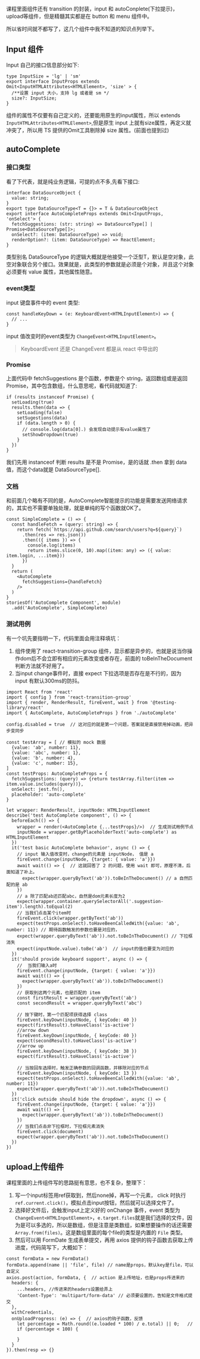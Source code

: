 课程里面组件还有 transition 的封装，input 和 autoConplete(下拉提示)，upload等组件，但是精髓其实都是在 button 和 menu 组件中。  

所以省时间就不都写了，这几个组件中我不知道的知识点列举下。

## Input 组件
Input 自己的接口信息部分如下:
```tsx
type InputSize = 'lg' | 'sm'
export interface InputProps extends Omit<InputHTMLAttributes<HTMLElement>, 'size' > {
  /**设置 input 大小，支持 lg 或者是 sm */
  size?: InputSize;
}
```
组件的属性不仅要有自己定义的，还要能用原生的input属性，所以 extends `InputHTMLAttributes<HTMLElement>`,但是原生 input 上就有size属性，再定义就冲突了，所以用 TS 提供的Omit工具剔除掉 size 属性。(前面也提到过)

## autoComplete

### 接口类型
看了下代表，就是纯业务逻辑，可提的点不多,先看下接口:
```tsx
interface DataSourceObject {
  value: string;
}
export type DataSourceType<T = {}> = T & DataSourceObject
export interface AutoCompleteProps extends Omit<InputProps, 'onSelect'> {
  fetchSuggestions: (str: string) => DataSourceType[] | Promise<DataSourceType[]>;
  onSelect?: (item: DataSourceType) => void;
  renderOption?: (item: DataSourceType) => ReactElement;
}
```
类型别名 DataSourceType 的逻辑大概就是他接受一个泛型T，默认是空对象，此空对象联合另个接口。效果就是，此类型的参数就是必须是个对象，并且这个对象必须要有 value 属性，其他属性随意。

### event类型
input 键盘事件中的 event 类型:
```tsx
const handleKeyDown = (e: KeyboardEvent<HTMLInputElement>) => {
  // ...
}
```
input 值改变时的event类型为 `ChangeEvent<HTMLInputElement>`。

> KeyboardEvent 还是 ChangeEvent 都是从 react 中导出的
### Promise 
上面代码中 fetchSuggestions 是个函数，参数是个 string，返回数组或是返回Promise，其中包含数组，什么意思呢，看代码就知道了:
```tsx
if (results instanceof Promise) {
  setLoading(true)
  results.then(data => {
    setLoading(false)
    setSugestions(data)
    if (data.length > 0) {
      // console.log(data[0].) 会发现自动提示有value属性了
      setShowDropdown(true)
    }
  })
}
```
我们先用 instanceof 判断 results 是不是 Promise，是的话就 .then 拿到 data 值，而这个data就是 DataSourceType[].

### 文档
和前面几个略有不同的是，AutoComplete智能提示的功能是需要发送网络请求的，其实也不需要单独处理，就是单纯的写个函数就OK了。
```tsx
const SimpleComplete = () => {
  const handleFetch = (query: string) => {
    return fetch(`https://api.github.com/search/users?q=${query}`)
      .then(res => res.json())
      .then(({ items }) => {
        console.log(items)
        return items.slice(0, 10).map((item: any) => ({ value: item.login, ...item}))
      })
  }
  return (
    <AutoComplete 
      fetchSuggestions={handleFetch}
    />
  )
}
storiesOf('AutoComplete Component', module)
  .add('AutoComplete', SimpleComplete)
```
### 测试用例
有一个坑先要指明一下，代码里面会用注释填坑：
1. 组件使用了 react-transition-group 组件，显示都是异步的，也就是说当你操作dom后不会立即有相应的元素改变或者存在，前面的 toBeInTheDocument 判断方法就不好用了。
2. 当input change事件时，直接 expect 下拉选项是否存在是不行的，因为 input 有默认300ms的防抖。
```tsx
import React from 'react'
import { config } from 'react-transition-group'
import { render, RenderResult, fireEvent, wait } from '@testing-library/react'
import { AutoComplete, AutoCompleteProps } from './autoComplete'

config.disabled = true  // 这对应的就是第一个问题，答案就是直接禁用掉动画，把异步变同步

const testArray = [ // 模拟的 mock 数据
  {value: 'ab', number: 11},
  {value: 'abc', number: 1},
  {value: 'b', number: 4},
  {value: 'c', number: 15},
]
const testProps: AutoCompleteProps = {
  fetchSuggestions: (query) => {return testArray.filter(item => item.value.includes(query))},
  onSelect: jest.fn(),
  placeholder: 'auto-complete'
}

let wrapper: RenderResult, inputNode: HTMLInputElement
describe('test AutoComplete component', () => {
  beforeEach(() => {
    wrapper = render(<AutoComplete {...testProps}/>)  // 生成测试用例节点
    inputNode = wrapper.getByPlaceholderText('auto-complete') as HTMLInputElement
  })
  it('test basic AutoComplete behavior', async () => {
    // input 输入值改变时，change的元素是 inputNode， 值是 a
    fireEvent.change(inputNode, {target: { value: 'a'}})
    await wait(() => {  // 这就回答了 2 的问题，使用 wait 即可，原理不清，后面知道了补上。
      expect(wrapper.queryByText('ab')).toBeInTheDocument() // a 自然匹配的是 ab
    })
    // a 除了匹配ab还匹配abc，自然是dom元素长度为2
    expect(wrapper.container.querySelectorAll('.suggestion-item').length).toEqual(2)
    // 当我们点击某个item时
    fireEvent.click(wrapper.getByText('ab'))
    expect(testProps.onSelect).toHaveBeenCalledWith({value: 'ab', number: 11}) // 期待函数触发的参数也要是对应的，
    expect(wrapper.queryByText('ab')).not.toBeInTheDocument() // 下拉框消失
    expect(inputNode.value).toBe('ab')  // input的值也要变为对应的
  })
  it('should provide keyboard support', async () => {
    //  当我们输入a时
    fireEvent.change(inputNode, {target: { value: 'a'}})
    await wait(() => {
      expect(wrapper.queryByText('ab')).toBeInTheDocument()
    })
    // 获取到这两个元素，也是匹配的 item 
    const firstResult = wrapper.queryByText('ab')
    const secondResult = wrapper.queryByText('abc')

    // 按下键时，第一个匹配项获得选择 class
    fireEvent.keyDown(inputNode, { keyCode: 40 })
    expect(firstResult).toHaveClass('is-active')
    //arrow down 
    fireEvent.keyDown(inputNode, { keyCode: 40 })
    expect(secondResult).toHaveClass('is-active')
    //arrow up
    fireEvent.keyDown(inputNode, { keyCode: 38 })
    expect(firstResult).toHaveClass('is-active')

    // 当按回车选择时，触发正确参数的回调函数，并移除对应的节点
    fireEvent.keyDown(inputNode, { keyCode: 13 })
    expect(testProps.onSelect).toHaveBeenCalledWith({value: 'ab', number: 11})
    expect(wrapper.queryByText('ab')).not.toBeInTheDocument()
  })
  it('click outside should hide the dropdown', async () => {
    fireEvent.change(inputNode, {target: { value: 'a'}})
    await wait(() => {
      expect(wrapper.queryByText('ab')).toBeInTheDocument()
    })
    // 当我们点击非下拉框时，下拉框元素消失
    fireEvent.click(document)
    expect(wrapper.queryByText('ab')).not.toBeInTheDocument()
  })
})
```

## upload上传组件
课程里面的上传组件写的思路挺有意思，也不复杂，整理下：
1. 写一个input标签用ref获取到，然后none掉，再写一个元素， click 时执行 `ref.current.click()`，模拟点击input按钮，然后就可以选择文件了。
2. 选择好文件后，会触发input上定义好的 onChange 事件，event 类型为 `ChangeEvent<HTMLInputElement>`，`e.target.files`就是我们选择的文件，因为是可以多选的，所以是数组，但是注意是类数组，如果想要操作的话还需要 `Array.from(files)`。这是数组里面的每个file的类型是内置的 `File` 类型。
3. 然后可以用 FormDate 生成表单提交，再用 axios 提供的钩子函数去获取上传进度，代码简写下，大概如下：
```tsx
const formData = new FormData()
formData.append(name || 'file', file) // name是props，默认key是file，可以自定义
axios.post(action, formData, {  // action 是上传地址，也是props传进来的
  headers: {
    ...headers, //传进来的headers设置给弄上
    'Content-Type': 'multipart/form-data' // 必须要设置的，告知是文件格式提交
  },
  withCredentials,
  onUploadProgress: (e) => {  // axios的钩子函数，反馈
    let percentage = Math.round((e.loaded * 100) / e.total) || 0;   // 
    if (percentage < 100) {
      
    }
  }
}).then(resp => {}
```

